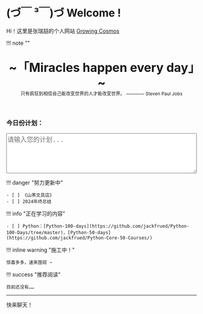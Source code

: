 # (づ￣ ³￣)づ Welcome !


Hi！这里是张瑞喆的个人网站 [Growing Cosmos](https://r-z-zhang-ai.github.io/)


!!! note "" 
    <br><br>
    <div align="center" style="font-size:32px;font-weight:bold">
        ~「Miracles happen every day」~
    </div>
    <div align="center" style="font-size:12px">
        只有疯狂到相信自己能改变世界的人才能改变世界。  ———— Steven Paul Jobs
    </div>
    <br><br>

<!-- HTML Snippet -->
<!DOCTYPE html>
<html lang="en">
<head>
    <meta charset="UTF-8">
    <meta name="viewport" content="width=device-width, initial-scale=1.0">
    <title>Plan Input</title>
    <style>
        input[type="text"] {
            width: 100%;
            font-size: 17px;
        }
        textarea {
            width: 100%;
            font-size: 17px;
        }
    </style>
</head>
<body>
    <h3>今日份计划：</h3>
    <textarea placeholder="请输入您的计划..." rows="5"></textarea>
    <u></u>
</body>
</html>

!!! danger "努力更新中"

    - [ ] 《山茶文具店》
    - [ ] 2024年终总结

!!! info "正在学习的内容"

    - [ ] Python：[Python-100-days](https://github.com/jackfrued/Python-100-Days/tree/master)，[Python-50-days](https://github.com/jackfrued/Python-Core-50-Courses/)


!!! inline warning "施工中！" 

    惊喜多多，速来围观 ~

!!! success "推荐阅读"

    目前还没有……

---

快来聊天！

<script src="https://giscus.app/client.js"
        data-repo="r-z-zhang-AI/r-z-zhang-AI.github.io"
        data-repo-id="R_kgDONN6JTg"
        data-category="General"
        data-category-id="DIC_kwDONN6JTs4CkfL9"
        data-mapping="pathname"
        data-strict="0"
        data-reactions-enabled="1"
        data-emit-metadata="1"
        data-input-position="bottom"
        data-theme="preferred_color_scheme"
        data-lang="zh-CN"
        crossorigin="anonymous"
        async>
</script>
